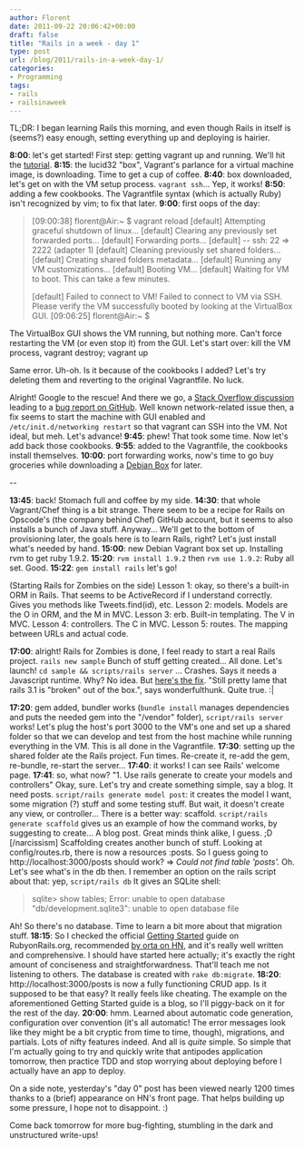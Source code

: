 ```yaml
---
author: Florent
date: 2011-09-22 20:06:42+00:00
draft: false
title: "Rails in a week - day 1"
type: post
url: /blog/2011/rails-in-a-week-day-1/
categories:
- Programming
tags:
- rails
- railsinaweek
---
```


TL;DR: I began learning Rails this morning, and even though Rails in itself is (seems?) easy enough, setting everything up and deploying is hairier.



**8:00**: let's get started! First step: getting vagrant up and running. We'll hit the [tutorial](http://vagrantup.com/docs/getting-started/index.html).
**8:15**: the lucid32 "box", Vagrant's parlance for a virtual machine image, is downloading. Time to get a cup of coffee.
**8:40**: box downloaded, let's get on with the VM setup process. `vagrant ssh`... Yep, it works!
**8:50**: adding a few cookbooks. The Vagrantfile syntax (which is actually Ruby) isn't recognized by vim; to fix that later.
**9:00**: first oops of the day:


<blockquote>[09:00:38] florent@Air:~ $ vagrant reload
[default] Attempting graceful shutdown of linux...
[default] Clearing any previously set forwarded ports...
[default] Forwarding ports...
[default] -- ssh: 22 => 2222 (adapter 1)
[default] Cleaning previously set shared folders...
[default] Creating shared folders metadata...
[default] Running any VM customizations...
[default] Booting VM...
[default] Waiting for VM to boot. This can take a few minutes.

[default] Failed to connect to VM!
Failed to connect to VM via SSH. Please verify the VM successfully booted
by looking at the VirtualBox GUI.
[09:06:25] florent@Air:~ $</blockquote>


The VirtualBox GUI shows the VM running, but nothing more. Can't force restarting the VM (or even stop it) from the GUI. Let's start over: kill the VM process, vagrant destroy; vagrant up

Same error. Uh-oh. Is it because of the cookbooks I added? Let's try deleting them and reverting to the original Vagrantfile. No luck.

Alright! Google to the rescue! And there we go, a [Stack Overflow discussion](http://stackoverflow.com/questions/4681070/vagrant-ssh-fails-with-virtualbox) leading to a [bug report on GitHub](https://github.com/mitchellh/vagrant/issues/391). Well known network-related issue then, a fix seems to start the machine with GUI enabled and `/etc/init.d/networking restart` so that vagrant can SSH into the VM. Not ideal, but meh. Let's advance!
**9:45**: phew! That took some time. Now let's add back those cookbooks.
**9:55**: added to the Vagrantfile, the cookbooks install themselves.
**10:00**: port forwarding works, now's time to go buy groceries while downloading a [Debian Box](http://www.vagrantbox.es/4/) for later.

--

**13:45**: back! Stomach full and coffee by my side.
**14:30**: that whole Vagrant/Chef thing is a bit strange. There seem to be a recipe for Rails on Opscode's (the company behind Chef) GitHub account, but it seems to also installs a bunch of Java stuff. Anyway... We'll get to the bottom of provisioning later, the goals here is to learn Rails, right? Let's just install what's needed by hand.
**15:00**: new Debian Vagrant box set up. Installing rvm to get ruby 1.9.2.
**15:20**: `rvm install 1.9.2` then `rvm use 1.9.2`: Ruby all set. Good.
**15:22**: `gem install rails` let's go!

(Starting Rails for Zombies on the side)
Lesson 1: okay, so there's a built-in ORM in Rails. That seems to be ActiveRecord if I understand correctly. Gives you methods like Tweets.find(id), etc.
Lesson 2: models. Models are the O in ORM, and the M in MVC.
Lesson 3: erb. Built-in templating. The V in MVC.
Lesson 4: controllers. The C in MVC.
Lesson 5: routes. The mapping between URLs and actual code.

**17:00**: alright! Rails for Zombies is done, I feel ready to start a real Rails project.
`rails new sample`
Bunch of stuff getting created... All done. Let's launch!
`cd sample && scripts/rails server` ... Crashes. Says it needs a Javascript runtime. Why? No idea. But [here's the fix](http://stackoverflow.com/questions/6282307/rails-3-1-execjs-and-could-not-find-a-javascript-runtime).
"Still pretty lame that rails 3.1 is "broken" out of the box.", says wonderfulthunk. Quite true. :|

**17:20**: gem added, bundler works (`bundle install` manages dependencies and puts the needed gem into the "/vendor" folder), `script/rails server` works! Let's plug the host's port 3000 to the VM's one and set up a shared folder so that we can develop and test from the host machine while running everything in the VM. This is all done in the Vagrantfile.
**17:30**: setting up the shared folder ate the Rails project. Fun times. Re-create it, re-add the gem, re-bundle, re-start the server...
**17:40**: it works! I can see Rails' welcome page.
**17:41**: so, what now? "1. Use rails generate to create your models and controllers" Okay, sure.
Let's try and create something simple, say a blog. It need posts. `script/rails generate model post`: it creates the model I want, some migration (?) stuff and some testing stuff. But wait, it doesn't create any view, or controller... There is a better way: scaffold. `script/rails generate scaffold` gives us an example of how the command works, by suggesting to create... A blog post. Great minds think alike, I guess. ;D [/narcissism]
Scaffolding creates another bunch of stuff. Looking at config/routes.rb, there is now a resources :posts. So I guess going to http://localhost:3000/posts should work?
=> _Could not find table 'posts'._ Oh.
Let's see what's in the db then. I remember an option on the rails script about that: yep, `script/rails db`
It gives an SQLite shell:


<blockquote>sqlite> show tables;
Error: unable to open database "db/development.sqlite3": unable to open database file</blockquote>


Ah! So there's no database. Time to learn a bit more about that migration stuff.
**18:15**: So I checked the official [Getting Started](http://guides.rubyonrails.org/getting_started.html) guide on RubyonRails.org, recommended [by orta on HN](http://news.ycombinator.com/item?id=3023976), and it's really well written and comprehensive. I should have started here actually; it's exactly the right amount of conciseness and straightforwardness. That'll teach me not listening to others.
The database is created with `rake db:migrate`.
**18:20**: http://localhost:3000/posts is now a fully functioning CRUD app. Is it supposed to be that easy? It really feels like cheating.
The example on the aforementioned Getting Started guide is a blog, so I'll piggy-back on it for the rest of the day.
**20:00**: hmm. Learned about automatic code generation, configuration over convention (it's all automatic! The error messages look like they might be a bit cryptic from time to time, though), migrations, and partials. Lots of nifty features indeed. And all is _quite_ simple. So simple that I'm actually going to try and quickly write that antipodes application tomorrow, then practice TDD and stop worrying about deploying before I actually have an app to deploy.



On a side note, yesterday's "day 0" post has been viewed nearly 1200 times thanks to a (brief) appearance on HN's front page. That helps building up some pressure, I hope not to disappoint. :)



Come back tomorrow for more bug-fighting, stumbling in the dark and unstructured write-ups!
